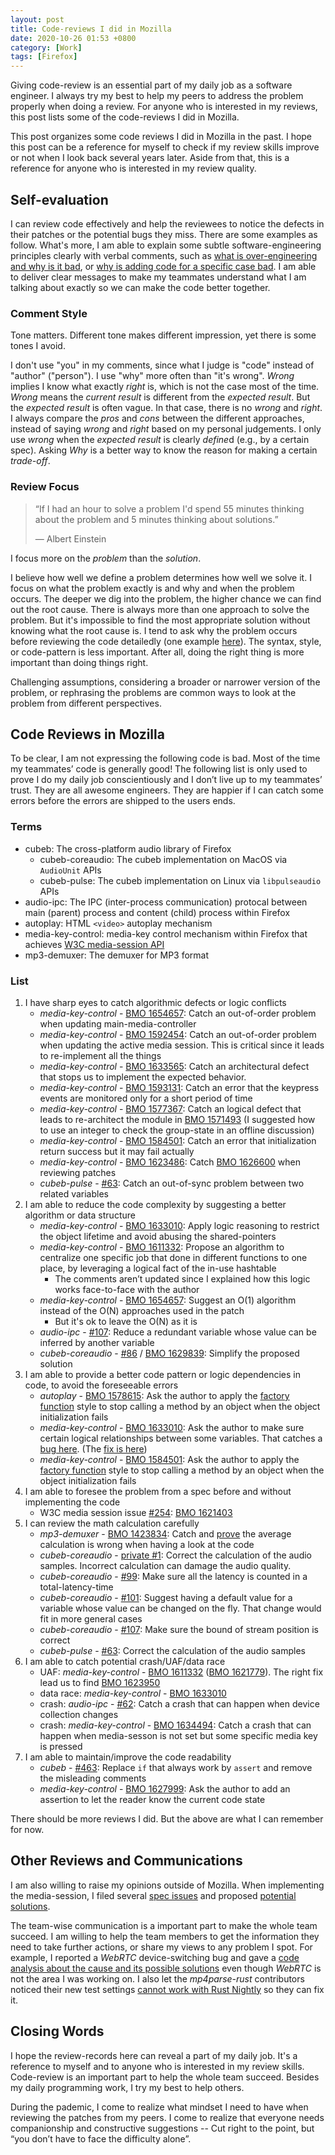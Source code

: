 ```yaml
---
layout: post
title: Code-reviews I did in Mozilla
date: 2020-10-26 01:53 +0800
category: [Work]
tags: [Firefox]
---
```


Giving code-review is an essential part of my daily job as a software engineer. I always try my best to help my peers to address the problem properly when doing a review. For anyone who is interested in my reviews, this post lists some of the code-reviews I did in Mozilla.

<!--read more-->

This post organizes some code reviews I did in Mozilla in the past.
I hope this post can be a reference for myself to check if my review skills improve or not when I look back several years later. Aside from that, this is a reference for anyone who is interested in my review quality.

## Self-evaluation

I can review code effectively and help the reviewees to notice the defects in their patches or the potential bugs they miss. There are some examples as follow. What's more, I am able to explain some subtle software-engineering principles clearly with verbal comments, such as [what is over-engineering and why is it bad][overengineering], or [why is adding code for a specific case bad][specific-code-is-bad]. I am able to deliver clear messages to make my teammates understand what I am talking about exactly so we can make the code better together.

### Comment Style

Tone matters. Different tone makes different impression, yet there is some tones I avoid.

I don't use "you" in my comments, since what I judge is "code" instead of "author" ("person").
I use "why" more often than "it's wrong". *Wrong* implies I know what exactly *right* is, which is not the case most of the time. *Wrong* means the *current result* is different from the *expected result*. But the *expected result* is often vague. In that case, there is no *wrong* and *right*. I always compare the *pros* and *cons* between the different approaches, instead of saying *wrong* and *right* based on my personal judgements. I only use *wrong* when the *expected result* is clearly *define*d (e.g., by a certain spec). Asking *Why* is a better way to know the reason for making a certain *trade-off*.

### Review Focus

> “If I had an hour to solve a problem
> I'd spend 55 minutes thinking about the problem
> and 5 minutes thinking about solutions.”
>
> ― Albert Einstein

I focus more on the *problem* than the *solution*.

I believe how well we define a problem determines how well we solve it. I focus on what the problem exactly is and why and when the problem occurs. The deeper we dig into the problem, the higher chance we can find out the root cause. There is always more than one approach to solve the problem. But it's impossible to find the most appropriate solution without knowing what the root cause is. I tend to ask why the problem occurs before reviewing the code detailedly (one example [here](https://github.com/kinetiknz/cubeb/pull/597#issuecomment-663144179)). The syntax, style, or code-pattern is less important. After all, doing the right thing is more important than doing things right.

Challenging assumptions, considering a broader or narrower version of the problem, or rephrasing the problems are common ways to look at the problem from different perspectives.

## Code Reviews in Mozilla

To be clear, I am not expressing the following code is bad. Most of the time my teammates’ code is generally good! The following list is only used to prove I do my daily job conscientiously and I don’t live up to my teammates’ trust. They are all awesome engineers. They are happier if I can catch some errors before the errors are shipped to the users ends.

### Terms

- cubeb: The cross-platform audio library of Firefox
  - cubeb-coreaudio: The cubeb implementation on MacOS via `AudioUnit` APIs
  - cubeb-pulse: The cubeb implementation on Linux via `libpulseaudio` APIs
- audio-ipc: The IPC (inter-process communication) protocal between main (parent) process and content (child) process within Firefox
- autoplay: HTML `<video>` autoplay mechanism
- media-key-control: media-key control mechanism within Firefox that achieves [W3C media-session API](https://w3c.github.io/mediasession/)
- mp3-demuxer: The demuxer for MP3 format

### List

1. I have sharp eyes to catch algorithmic defects or logic conflicts
   - *media-key-control* - [BMO 1654657](https://phabricator.services.mozilla.com/D85514?id=319982#inline-491358): Catch an out-of-order problem when updating main-media-controller
   - *media-key-control* - [BMO 1592454](https://phabricator.services.mozilla.com/D54388?id=198735#anchor-inline-339178): Catch an out-of-order problem when updating the active media session. This is critical since it leads to re-implement all the things
   - *media-key-control* - [BMO 1633565](https://phabricator.services.mozilla.com/D73374#inline-440627): Catch an architectural defect that stops us to implement the expected behavior.
   - *media-key-control* - [BMO 1593131](https://phabricator.services.mozilla.com/D51766?vs=on&id=186467#anchor-inline-315773): Catch an error that the keypress events are monitored only for a short period of time
   - *media-key-control* - [BMO 1577367](https://phabricator.services.mozilla.com/D56514#anchor-inline-343530): Catch an logical defect that leads to re-architect the module in [BMO 1571493](https://phabricator.services.mozilla.com/D57574?id=210756#inline-353340) (I suggested how to use an integer to check the group-state in an offline discussion)
   - *media-key-control* - [BMO 1584501](https://phabricator.services.mozilla.com/D47546?id=175094#inline-299094): Catch an error that initialization return success but it may fail actually
   - *media-key-control* - [BMO 1623486](https://phabricator.services.mozilla.com/D67712?id=248138#inline-405706): Catch [BMO 1626600](https://bugzilla.mozilla.org/show_bug.cgi?id=1626600) when reviewing patches
   - *cubeb-pulse* - [#63](https://github.com/djg/cubeb-pulse-rs/pull/63#pullrequestreview-510856014): Catch an out-of-sync problem between two related variables
2. I am able to reduce the code complexity by suggesting a better algorithm or data structure
   - *media-key-control* - [BMO 1633010](https://phabricator.services.mozilla.com/D73486#inline-433818): Apply logic reasoning to restrict the object lifetime and avoid abusing the shared-pointers
   - *media-key-control* - [BMO 1611332](https://phabricator.services.mozilla.com/D60935?vs=223340&id=223691#inline-371097): Propose an algorithm to centralize one specific job that done in different functions to one place, by leveraging a logical fact of the in-use hashtable
     - The comments aren’t updated since I explained how this logic works face-to-face with the author
   - *media-key-control* - [BMO 1654657](https://phabricator.services.mozilla.com/D85514?id=323396#inline-495158): Suggest an O(1) algorithm instead of the O(N) approaches used in the patch
     - But it's ok to leave the O(N) as it is
   - *audio-ipc* - [#107](https://github.com/djg/audioipc-2/pull/107#discussion_r507953026): Reduce a redundant variable whose value can be inferred by another variable
   - *cubeb-coreaudio* - [#86](https://github.com/ChunMinChang/cubeb-coreaudio-rs/pull/86) / [BMO 1629839](https://bugzilla.mozilla.org/show_bug.cgi?id=1629839#c2): Simplify the proposed solution
3. I am able to provide a better code pattern or logic dependencies in code, to avoid the foreseeable errors
   - *autoplay* - [BMO 1578615](https://phabricator.services.mozilla.com/D44746#inline-285079): Ask the author to apply the [factory function](https://abseil.io/tips/42) style to stop calling a method by an object when the object initialization fails
   - *media-key-control* - [BMO 1633010](https://phabricator.services.mozilla.com/D73486?id=273949#inline-433803): Ask the author to make sure certain logical relationships between some variables. That catches a [bug here](https://bugzilla.mozilla.org/show_bug.cgi?id=1627999#c16). (The [fix is here](https://phabricator.services.mozilla.com/D75477))
   - *media-key-control* - [BMO 1584501](https://phabricator.services.mozilla.com/D47546?id=175094#1492850): Ask the author to apply the [factory function](https://abseil.io/tips/42) style to stop calling a method by an object when the object initialization fails
4. I am able to foresee the problem from a spec before and without implementing the code
   - W3C media session issue [#254](https://github.com/w3c/mediasession/issues/254): [BMO 1621403](https://phabricator.services.mozilla.com/D82816?id=310984#inline-476211)
5. I can review the math calculation carefully
   - *mp3-demuxer* - [BMO 1423834](https://bugzilla.mozilla.org/show_bug.cgi?id=1423834): Catch and [prove](https://chunminchang.github.io/blog/post/running-average) the average calculation is wrong when having a look at the code 
   - *cubeb-coreaudio* -  [private #1](https://github.com/padenot/cubeb-coreaudio-rs-private/pull/1#discussion_r401092469): Correct the calculation of the audio samples. Incorrect calculation can damage the audio quality.
   - *cubeb-coreaudio* -  [#99](https://github.com/ChunMinChang/cubeb-coreaudio-rs/pull/99#discussion_r459775374): Make sure all the latency is counted in a total-latency-time
   - *cubeb-coreaudio* -  [#101](https://github.com/ChunMinChang/cubeb-coreaudio-rs/pull/101#discussion_r459078356): Suggest having a default value for a variable whose value can be changed on the fly. That change would fit in more general cases
   - *cubeb-coreaudio* -  [#107](https://github.com/ChunMinChang/cubeb-coreaudio-rs/pull/107#discussion_r461091182): Make sure the bound of stream position is correct
   - *cubeb-pulse* - [#63](https://github.com/djg/cubeb-pulse-rs/pull/63#pullrequestreview-510856014): Correct the calculation of the audio samples
6. I am able to catch potential crash/UAF/data race
   - UAF: *media-key-control* - [BMO 1611332](https://phabricator.services.mozilla.com/D60935?id=222398#inline-370531) ([BMO 1621779](https://bugzilla.mozilla.org/show_bug.cgi?id=1621779)). The right fix lead us to find [BMO 1623950](https://bugzilla.mozilla.org/show_bug.cgi?id=1623950)
   - data race:  *media-key-control* - [BMO 1633010](https://phabricator.services.mozilla.com/D73486?id=271074#inline-431599)
   - crash: *audio-ipc* - [#62](https://reviewable.io/reviews/djg/audioipc-2/62#-LjLm3ei63coXTWilJ0C): Catch a crash that can happen when device collection changes
   - crash: *media-key-control* - [BMO 1634494](https://phabricator.services.mozilla.com/D87143?id=330905#inline-502409): Catch a crash that can happen when media-sesson is not set but some specific media key is pressed 
7. I am able to maintain/improve the code readability
   - *cubeb* - [#463](https://github.com/kinetiknz/cubeb/pull/463#discussion_r223819871): Replace `if` that always work by `assert` and remove the misleading comments
   - *media-key-control* - [BMO 1627999](https://phabricator.services.mozilla.com/D75477?id=279333#inline-438887): Ask the author to add an assertion to let the reader know the current code state
  
There should be more reviews I did. But the above are what I can remember for now.

## Other Reviews and Communications

I am also willing to raise my opinions outside of Mozilla. When implementing the media-session, I filed several [spec issues](https://github.com/w3c/mediasession/issues?q=is%3Aissue+author%3AChunMinChang) and proposed [potential solutions](https://github.com/w3c/mediasession/issues/234#issuecomment-530540930).

The team-wise communication is a important part to make the whole team succeed. I am willing to help the team members to get the information they need to take further actions, or share my views to any problem I spot. For example, I reported a *WebRTC* device-switching bug and gave a [code analysis about the cause and its possible solutions](https://bugzilla.mozilla.org/show_bug.cgi?id=1572281#c2) even though *WebRTC* is not the area I was working on. I also let the *mp4parse-rust* contributors noticed their new test settings [cannot work with Rust Nightly](https://github.com/mozilla/mp4parse-rust/pull/205#issuecomment-597326901) so they can fix it.

## Closing Words

I hope the review-records here can reveal a part of my daily job. It's a reference to myself and to anyone who is interested in my review skills. Code-review is an important part to help the whole team succeed. Besides my daily programming work, I try my best to help others.

During the pademic, I come to realize what mindset I need to have when reviewing the patches from my peers. I come to realize that everyone needs companionship and constructive suggestions -- Cut right to the point, but “you don’t have to face the difficulty alone”.

[overengineering]: why-is-overengineering-bad
[specific-code-is-bad]: avoid-adding-code-for-a-specific-case-only